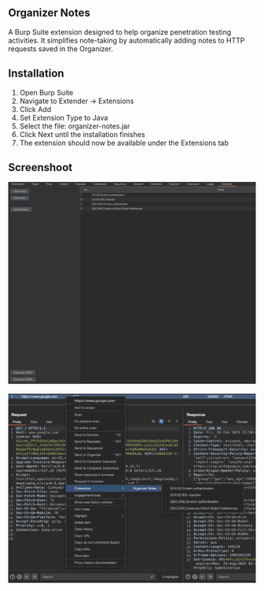 ## Organizer Notes
A Burp Suite extension designed to help organize penetration testing activities. It simplifies note-taking by automatically adding notes to HTTP requests saved in the Organizer.

## Installation
1. Open Burp Suite
2. Navigate to Extender → Extensions
3. Click Add
4. Set Extension Type to Java
5. Select the file: organizer-notes.jar
6. Click Next until the installation finishes
7. The extension should now be available under the Extensions tab

## Screenshoot
<p align="center">
<a href="https://github.com/luqmanhy/burp-organizer-notes"><img src="/static/orgnotes.png" alt="Organizer Notes"></a><br><br>
<a href="https://github.com/luqmanhy/burp-organizer-notes"><img src="/static/orgnotes-2.png" alt="Organizer Notes"></a>

</p>


